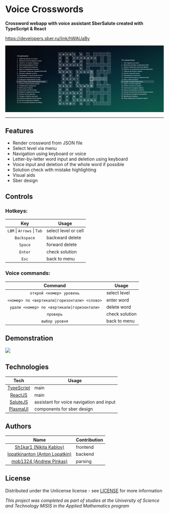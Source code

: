 # Voice Crosswords

**Crossword webapp with voice assistant SberSalute created with TypeScript & React**

https://developers.sber.ru/link/hWAUaBy

![](./assets/demo.png)

---

## Features

- Render crossword from JSON file
- Select level via menu
- Navigation using keyboard or voice
- Letter-by-letter word input and deletion using keyboard
- Voice input and deletion of the whole word if possible
- Solution check with mistake highlighting
- Visual aids
- Sber design

## Controls

### Hotkeys:

|            Key             | Usage                |
|:--------------------------:|----------------------|
| `LBM` \| `Arrows` \| `Tab` | select level or cell |
|        `Backspace`         | backward delete      |
|          `Space`           | forward delete       |
|          `Enter`           | check solution       |
|           `Esc`            | back to menu         |

### Voice commands:

|                    Command                    | Usage          |
|:---------------------------------------------:|----------------|
|           `открой <номер> уровень`            | select level   |
| `<номер> по <вертикали\|горизонтали> <слово>` | enter word     |
|  `удали <номер> по <вертикали\|горизонтали>`  | delete word    |
|                   `проверь`                   | check solution |
|                `выбор уровня`                 | back to menu   |

## Demonstration

![](./assets/demo.gif)

## Technologies

|                                          Tech                                          | Usage                                    |
|:--------------------------------------------------------------------------------------:|------------------------------------------|
|                     [TypeScript](https://www.typescriptlang.org/)                      | main                                     |
|                             [ReactJS](https://react.dev/)                              | main                                     |
|            [SaluteJS](https://developers.sber.ru/portal/products/salutejs)             | assistant for voice navigation and input |
| [PlasmaUI](https://developers.sber.ru/docs/ru/va/canvas/step-by-step/interface/plasma) | components for sber design               |

## Authors

|                                Name                                | Contribution |
|:------------------------------------------------------------------:|--------------|
|       [Sh1kar1 (Nikita Kablov)](https://github.com/Sh1kar1)        | frontend     |
| [lopatkinanton (Anton Lopatkin)](https://github.com/lopatkinanton) | backend      |
|       [mob1324 (Andrew Pinkas)](https://github.com/mob1324)        | parsing      |

## License

Distributed under the Unlicense license - see [LICENSE](./LICENSE) for more information

_This project was completed as part of studies at the University of Science and Technology MISIS in the Applied Mathematics program_

